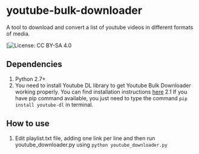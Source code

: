 # youtube-bulk-downloader
A tool to download and convert a list of youtube videos in different formats of media.

[![License: CC BY-SA 4.0](https://i.creativecommons.org/l/by-sa/3.0/80x15.png)

## Dependencies
1. Python 2.7+
2. You need to install Youtube DL library to get Youtube Bulk Downloader working properly. You can find installation instructions [here](https://github.com/rg3/youtube-dl/#installation)
2.1 If you have pip command available, you just need to type the command `pip install youtube-dl` in terminal.

## How to use
1. Edit playlist.txt file, adding one link per line and then run youtube_downloader.py using `python youtube_downloader.py`
